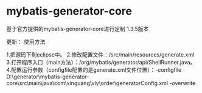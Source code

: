 # mybatis-generator-core
基于官方提供的mybatis-generator-core进行定制
1.3.5版本

更新：
使用方法

1.把源码下到eclipse中。
2.修改配置文件：/src/main/resources/generate.xml
3.打开程序入口（main方法）：/org/mybatis/generator/api/ShellRunner.java。
4.配置运行参数（configfile配置的是generate.xml文件位置）：-configfile D:\generator\mybatis-generator-core\src\main\java\com\xinguang\vly\order\generatorConfig.xml -overwrite

